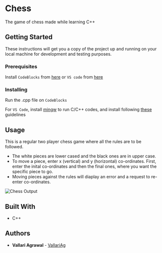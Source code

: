 # Chess

The game of chess made while learning C++

## Getting Started

These instructions will get you a copy of the project up and running on your local machine for development and testing purposes. 

### Prerequisites

Install `CodeBlocks` from [here](http://www.codeblocks.org/downloads/26) or `VS code` from [here](https://code.visualstudio.com/)


### Installing
Run the .cpp file on `CodeBlocks` 

For `VS Code`, install [mingw](https://sourceforge.net/projects/mingw-w64/) to run C/C++ codes, and install following [these](https://code.visualstudio.com/docs/cpp/config-mingw) guidelines 

## Usage

This is a regular two player chess game where all the rules are to be followed.

* The white pieces are lower cased and the black ones are in upper case.
* To move a piece, enter x (vertical) and y (horizontal) co-ordinates. First, enter the inital co-ordinates and then the final ones, where you want the specific piece to go.  
*  Moving pieces against the rules will diaplay an error and a request to re-enter co-ordinates.

![Chess Output](https://i.imgur.com/oMdYhio.png)

## Built With

* C++


## Authors

* **Vallari Agrawal** - [VallariAg](https://github.com/VallariAg)


